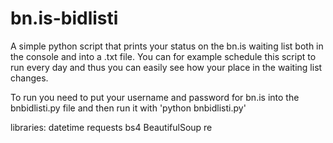 # bn.is-bidlisti
A simple python script that prints your status on the bn.is waiting list both in the console and into a .txt file. You can for example schedule this script to run every day and thus you can easily see how your place in the waiting list changes.

To run you need to put your username and password for bn.is into the bnbidlisti.py file and then run it with 'python bnbidlisti.py'

libraries:
datetime
requests
bs4
BeautifulSoup
re
